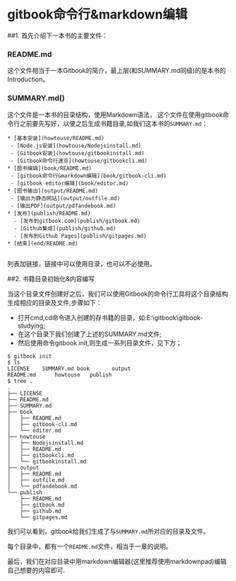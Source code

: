 gitbook命令行&markdown编辑
====
##1. 首先介绍下一本书的主要文件：
### README.md

这个文件相当于一本Gitbook的简介，最上层(和SUMMARY.md同级)的是本书的Introduction。

### SUMMARY.md()

这个文件是一本书的目录结构，使用Markdown语法， 这个文件在使用gitbook命令行之前要先写好，以便之后生成书籍目录,如我们这本书的`SUMMARY.md`：

```
* [基本安装](howtouse/README.md)
 - [Node.js安装](howtouse/Nodejsinstall.md)
 - [Gitbook安装](howtouse/gitbookinstall.md)
 - [Gitbook命令行速览](howtouse/gitbookcli.md)
* [图书编辑](book/README.md)
 - [gitbook命令行&markdown编辑](book/gitbook-cli.md)
 - [gitbook editor编辑](book/editor.md)
* [图书输出](output/README.md)
 - [输出为静态网站](output/outfile.md)
 - [输出PDF](output/pdfandebook.md)
* [发布](publish/README.md)
  - [发布到gitbook.com](publish/gitbook.md)
  - [Github集成](publish/github.md)
  - [发布到Github Pages](publish/gitpages.md)
* [结束](end/README.md)


```

列表加链接，链接中可以使用目录，也可以不必使用。

##2. 书籍目录初始化&内容编写

当这个目录文件创建好之后，我们可以使用Gitbook的命令行工具将这个目录结构生成相应的目录及文件,步骤如下：


- 打开cmd,cd命令进入创建的存书籍的目录，如:E:\gitbook\gitbook-studying;
- 在这个目录下我们创建了上述的SUMMARY.md文件;
- 然后使用命令gitbook init,则生成一系列目录文件，见下方；


```
$ gitbook init
$ ls
LICENSE    SUMMARY.md book       output
README.md      howtouse   publish
$ tree .
.
├── LICENSE
├── README.md
├── SUMMARY.md
├── book
│   ├── README.md
│   ├── gitbook-cli.md
│   └── editor.md
├── howtouse
│   ├── Nodejsinstall.md
│   ├── README.md
│   ├── gitbookcli.md
│   └── gitbookinstall.md
├── output
│   ├── README.md
│   ├── outfile.md
│   └── pdfandebook.md
└── publish
    ├── README.md
	├── gitbook.md
	├── github.md
    └── gitpages.md
```

我们可以看到，gitbook给我们生成了与`SUMMARY.md`所对应的目录及文件。

每个目录中，都有一个`README.md`文件，相当于一章的说明。

最后，我们在对应目录中用markdown编辑器(这里推荐使用markdownpad)编辑自己想要的内容即可.

